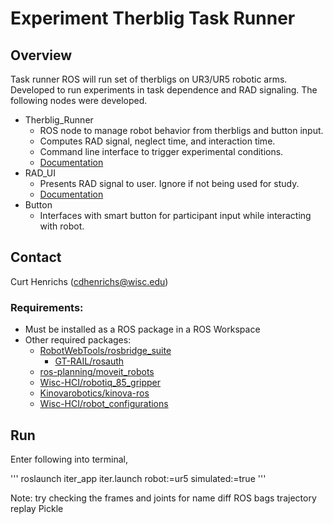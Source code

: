 # Experiment Therblig Task Runner

##  Overview
Task runner ROS will run set of therbligs on UR3/UR5 robotic arms. Developed to
run experiments in task dependence and RAD signaling. The following nodes were
developed.

* Therblig_Runner
  * ROS node to manage robot behavior from therbligs and button input.
  * Computes RAD signal, neglect time, and interaction time.
  * Command line interface to trigger experimental conditions.
  * [Documentation](/Experiments.md)
* RAD_UI
  * Presents RAD signal to user. Ignore if not being used for study.
  * [Documentation](/rad_ui/README.md)
* Button
  * Interfaces with smart button for participant input while interacting with robot.

## Contact
Curt Henrichs (cdhenrichs@wisc.edu)

### Requirements:
- Must be installed as a ROS package in a ROS Workspace
- Other required packages:
  - [RobotWebTools/rosbridge_suite](https://github.com/RobotWebTools/rosbridge_suite)
    - [GT-RAIL/rosauth](https://github.com/GT-RAIL/rosauth)
  - [ros-planning/moveit_robots](https://github.com/ros-planning/moveit_robots)
  - [Wisc-HCI/robotiq_85_gripper](https://github.com/Wisc-HCI/robotiq_85_gripper)
  - [Kinovarobotics/kinova-ros](https://github.com/Kinovarobotics/kinova-ros)
  - [Wisc-HCI/robot_configurations](https://github.com/Wisc-HCI/robot_configurations)

## Run
Enter following into terminal,

'''
roslaunch iter_app iter.launch robot:=ur5 simulated:=true
'''


Note: try checking the frames and joints for name diff
ROS bags trajectory replay
Pickle 
